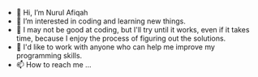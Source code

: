 - 👋 Hi, I’m Nurul Afiqah
- 👀 I’m interested in coding and learning new things.
- 🌱 I may not be good at coding, but I'll try until it works, even if it takes time, because I enjoy the process of figuring out the solutions.
- 💞️ I'd like to work with anyone who can help me improve my programming skills.
- 📫 How to reach me ...

<!---
fieqasam/fieqasam is a ✨ special ✨ repository because its `README.md` (this file) appears on your GitHub profile.
You can click the Preview link to take a look at your changes.
--->
